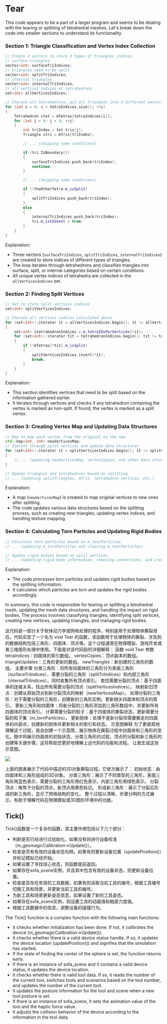 # Tear


This code appears to be a part of a larger program and seems to be dealing with the tearing or splitting of tetrahedral meshes. Let's break down the code into smaller sections to understand its functionality.

### Section 1: Triangle Classification and Vertex Index Collection
```C++
// Create 3 vectors to store 3 types of triangles indices
// surface triangles
vector<int> surfaceTriIndices;
// triangles need to be split
vector<int> splitTriIndices;
// internal triangles
vector<int> internalTriIndices;
// all vertices indices of tetrahedrons
set<int> allVerticesIndices;

// Iterate all tetrahedrons, put all triangles into 3 different vectors and put all vertices indices into set
for (int i = 0; i < tetraIndices.size(); ++i)
{
    Tetrahedron &tet = mTetras[tetraIndices[i]];
    for (int j = 0; j < 4; ++j)
    {
        int triIndex = tet.tris[j];
        Triangle &tri = mTris[triIndex];

        // ... (skipping some conditions)

        if (tri.IsBoundary())
        {
            surfaceTriIndices.push_back(triIndex);
            continue;
        }

        // ... (skipping some conditions)

        if (!theOtherTetra.m_isSplit)
        {
            splitTriIndices.push_back(triIndex);
        }
        else
        {
            internalTriIndices.push_back(triIndex);
            tri.m_isInVoxel = true;
        }
    }
}
```
Explanation:
- Three vectors (`surfaceTriIndices`, `splitTriIndices`, `internalTriIndices`) are created to store indices of different types of triangles.
- The loop iterates through tetrahedrons and classifies triangles into surface, split, or internal categories based on certain conditions.
- All unique vertex indices of tetrahedra are collected in the `allVerticesIndices` set.

### Section 2: Finding Split Vertices
```C++
// Set to store split vertices indices
set<int> splitVerticesIndices;

// Iterate all vertices indices calculated above
for (set<int>::iterator it = allVerticesIndices.begin(); it != allVerticesIndices.end(); it++)
{
    set<int> &tetrahedronIndices = m_tetraIDsPerVertices[*it];
    for (set<int>::iterator tit = tetrahedronIndices.begin(); tit != tetrahedronIndices.end(); tit++)
    {
        if (!mTetras[*tit].m_isSplit)
        {
            splitVerticesIndices.insert(*it);
            break;
        }
    }
}
```
Explanation:
- This section identifies vertices that need to be split based on the information gathered earlier.
- It iterates through vertices and checks if any tetrahedron containing the vertex is marked as non-split. If found, the vertex is marked as a split vertex.

### Section 3: Creating Vertex Map and Updating Data Structures
```C++
// Map to map each vertex from the original to the new
std::map<int, int> newVerticesMap;
// Iterate through split vertices and update data structures
for (set<int>::iterator it = splitVerticesIndices.begin(); it != splitVerticesIndices.end(); it++)
{
    // ... (updating newVerticesMap, vertexCopies, and other data structures)
}

// Update triangles and tetrahedrons based on splitting
// ... (updating splitTriangles, mTris, tetrahedron vertices, etc.)
```
Explanation:
- A map (`newVerticesMap`) is created to map original vertices to new ones after splitting.
- The code updates various data structures based on the splitting process, such as creating new triangles, updating vertex indices, and handling texture mapping.

### Section 4: Calculating Torn Particles and Updating Rigid Bodies
```C++
// Calculate torn particles based on m_tearParticles
// ... (updating m_tornParticles and clearing m_tearParticles)

// Update rigid bodies based on split vertices
// ... (updating rigid body information, removing connections, and creating new rigid bodies)
```
Explanation:
- The code processes torn particles and updates rigid bodies based on the splitting information.
- It calculates which particles are torn and updates the rigid bodies accordingly.

In summary, this code is responsible for tearing or splitting a tetrahedral mesh, updating the mesh data structures, and handling the impact on rigid bodies. The process involves classifying triangles, identifying split vertices, creating new vertices, updating triangles, and managing rigid bodies.


这代码是一部分关于软体动力学或网格处理的程序，特别是用于处理物体撕裂效应。代码实现了一个名为 void Tear 的函数，该函数用于处理物体的撕裂，涉及到的数据结构包括三角形、四面体、顶点等。这个过程通常在物理模拟、游戏开发或者三维图形处理中使用。下面是对该代码段的详细解释：
函数 void Tear
参数
tetraIndices：四面体的索引数组。
vertexCopies：顶点副本的数组。
triangleUpdates：三角形更新的数组。
newTriangles：新创建的三角形的数组。
主要步骤
分类三角形：将所有四面体的三角形分为表面三角形（surfaceTriIndices）、需要分裂的三角形（splitTriIndices）和内部三角形（internalTriIndices）。同时收集所有顶点索引。
查找需要分裂的顶点：基于四面体的连接关系，找出所有需要分裂的顶点（splitVerticesIndices）。
映射新旧顶点：创建从原始顶点到新分裂顶点的映射（newVerticesMap）。
处理分裂的三角形：对于需要分裂的三角形，创建新的三角形实例，更新相关四面体和顶点的索引。
更新三角形和四面体：将新分裂的三角形添加到三角形数组中，并更新所有四面体的顶点索引。
计算需要分裂的粒子：基于四面体的撕裂状态，更新需要分裂的粒子集（m_tornParticles）。
更新刚体：处理不是新分裂但需要撕走的四面体的内部点，创建新的刚体并更新相关的索引和状态。
示意图解释
为了更直观地理解这个过程，我会创建一个示意图，展示物体在撕裂过程中四面体和三角形的变化。图中将展示四面体的初始状态、分类三角形的过程、顶点的分裂和新三角形的创建等关键步骤。这将帮助您更好地理解上述代码的功能和流程。
让我生成这张示意图。

![](Tear.png)

上面的图表展示了代码中描述的3D对象撕裂过程。它依次展示了：
初始状态：由四面体和三角形组成的3D对象。
分类三角形：展示了不同类型的三角形，表面三角形用蓝色表示，需要分裂的三角形用红色表示，内部三角形用绿色表示。
分裂顶点：聚焦于分裂的顶点，新顶点用黄色标记。
形成新三角形：展示了分裂后形成的新三角形，显示了网格结构的变化。
整个过程以清晰、步骤分明的方式展示，有助于理解代码在物理模拟或3D图形环境中的功能。




## Tick()


Tick()函数是一个复杂的函数，其主要作用包括以下几个部分：

- 判断是否已经进行过初始化，如果没有则进行设备校准（m_geomagicCalibration->Update()）。
- 检查是否有有效的设备状态句柄，如果有则更新设备位置（updatePosition()）并标记模拟已经开始。
- 如果设置了寻找球心状态，则函数提前返回。
- 如果存在sofa_scene实例，并且其中包含有效的设备状态，则更新设备位置。
- 检查是否存在有效的工具数据，如果有则读取当前工具的编号，根据工具编号切换工具和场景，并更新当前工具的编号。
- 为新工具和场景更新姿态信息，如果设置了新的工具姿态。
- 如果存在sofa_scene实例，则设置工具的动画值和触感力度值。
- 根据工具数据中的信息，调整设备的碰撞行为。

The Tick() function is a complex function with the following main functions:

- It checks whether initialization has been done. If not, it calibrates the device (m_geomagicCalibration->Update()).
- It checks whether there is a valid device status handle. If so, it updates the device location (updatePosition()) and signifies that the simulation has started.
- If the state of finding the center of the sphere is set, the function returns early.
- If there is an instance of sofa_scene and it contains a valid device status, it updates the device location.
- It checks whether there is valid tool data. If so, it reads the number of the current tool, switches tools and scenarios based on the tool number, and updates the number of the current tool.
- It updates the posture information for the tool and scene when a new tool posture is set.
- If there is an instance of sofa_scene, it sets the animation value of the tool and the haptic force value.
- It adjusts the collision behavior of the device according to the information in the tool data.
